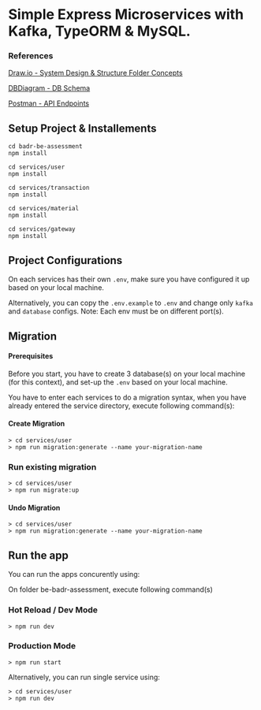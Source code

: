 # Simple Express Microservices with Kafka, TypeORM & MySQL.

### References
[Draw.io - System Design & Structure Folder Concepts](https://drive.google.com/file/d/1vTmn0iC6LX1YXymLDytRG8s5TbxXVjaM/view?usp=sharing)

[DBDiagram - DB Schema](https://dbdiagram.io/d/Badr-Backend-Assessment-64507c4fdca9fb07c455a78b)

[Postman - API Endpoints](https://lively-water-387458.postman.co/workspace/regy~fd53316d-d94b-4293-82cc-39ac23ef09e5/folder/3755044-d086c700-f9fe-4e80-9d54-97abf2f91ead?action=share&creator=3755044&ctx=documentation)

## Setup Project & Installements
```
cd badr-be-assessment
npm install

cd services/user
npm install

cd services/transaction
npm install

cd services/material
npm install

cd services/gateway
npm install
```

## Project Configurations
On each services has their own `.env`, make sure you have configured it up based on your local machine.

Alternatively, you can copy the `.env.example` to `.env` and change only `kafka` and `database` configs.
Note: Each env must be on different port(s).


## Migration
#### Prerequisites
Before you start, you have to create 3 database(s) on your local machine (for this context), and set-up the `.env` based on your local machine.


You have to enter each services to do a migration syntax, when you have already entered the service directory, execute following command(s):

#### Create Migration

```
> cd services/user
> npm run migration:generate --name your-migration-name
```

### Run existing migration

```
> cd services/user
> npm run migrate:up
```

#### Undo Migration
```
> cd services/user
> npm run migration:generate --name your-migration-name
```



## Run the app
You can run the apps concurently using:

On folder be-badr-assessment, execute following command(s)

### Hot Reload / Dev Mode
```
> npm run dev
```

### Production Mode
```
> npm run start
```


Alternatively, you can run single service using:
```
> cd services/user
> npm run dev
```
